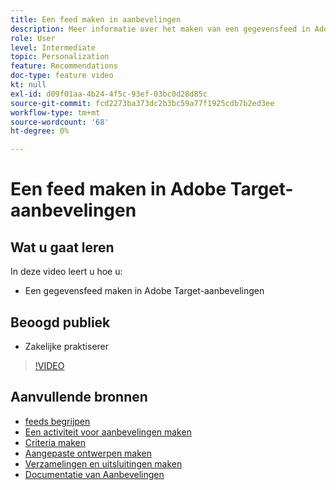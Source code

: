 ```yaml
---
title: Een feed maken in aanbevelingen
description: Meer informatie over het maken van een gegevensfeed in Adobe Target Recommendations
role: User
level: Intermediate
topic: Personalization
feature: Recommendations
doc-type: feature video
kt: null
exl-id: d09f01aa-4b24-4f5c-93ef-03bc0d28d85c
source-git-commit: fcd2273ba373dc2b3bc59a77f1925cdb7b2ed3ee
workflow-type: tm+mt
source-wordcount: '68'
ht-degree: 0%

---
```


# Een feed maken in Adobe Target-aanbevelingen

## Wat u gaat leren

In deze video leert u hoe u:

* Een gegevensfeed maken in Adobe Target-aanbevelingen

## Beoogd publiek

* Zakelijke praktiserer

>[!VIDEO](https://video.tv.adobe.com/v/27696?quality=12)

## Aanvullende bronnen

* [feeds begrijpen](understanding-feeds.md)
* [Een activiteit voor aanbevelingen maken](create-a-recommendations-activity.md)
* [Criteria maken](create-criteria.md)
* [Aangepaste ontwerpen maken](create-custom-designs.md)
* [Verzamelingen en uitsluitingen maken](create-collections-and-exclusions.md)
* [ Documentatie van Aanbevelingen ](https://experienceleague.adobe.com/docs/target/using/recommendations/recommendations.html?lang=nl-NL)
